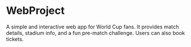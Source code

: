 # WebProject
A simple and interactive web app for  World Cup fans. It provides match details, stadium info, and a fun pre-match challenge. Users can also book tickets. 
